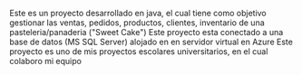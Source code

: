 Este es un proyecto desarrollado en java, el cual tiene como objetivo gestionar las ventas, pedidos, productos, clientes, inventario de una pasteleria/panaderia ("Sweet Cake")
Este proyecto esta conectado a una base de datos (MS SQL Server) alojado en en servidor virtual en Azure 
Este proyecto es uno de mis proyectos escolares universitarios, en el cual colaboro mi equipo

